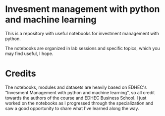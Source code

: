# Invesment management with python and machine learning

This is a repository with useful notebooks for investment management with python.

The notebooks are organized in lab sessions and specific topics, which you may find useful, I hope.
 
# Credits

The notebooks, modules and datasets are heavily based on EDHEC's "Invesment Management with python and machine learning", so all credit towards the authors of the course and EDHEC Business School. I just worked on the notebooks as I progressed through the specialization and saw a good opportunity to share what I've learned along the way.